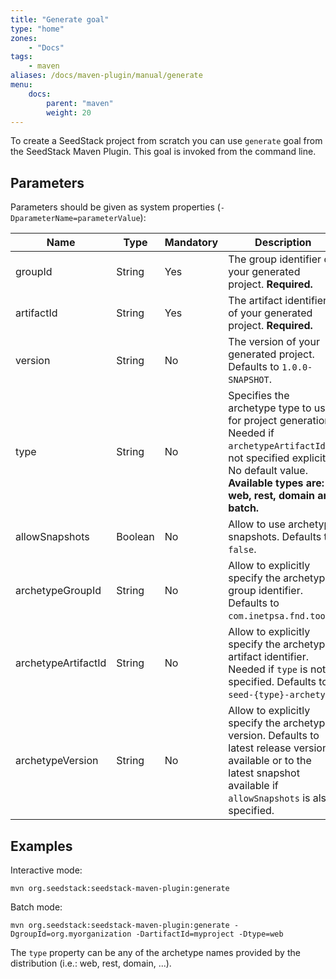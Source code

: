 ```yaml
---
title: "Generate goal"
type: "home"
zones:
    - "Docs"
tags:
    - maven
aliases: /docs/maven-plugin/manual/generate    
menu:
    docs:
        parent: "maven"
        weight: 20
---
```


To create a SeedStack project from scratch you can use `generate` goal from the SeedStack Maven Plugin.
This goal is invoked from the command line.<!--more-->

## Parameters

Parameters should be given as system properties (`-DparameterName=parameterValue`):

<table class="table table-striped table-bordered table-condensed">
    <thead>
    <tr>
        <th>Name</th>
        <th>Type</th>
        <th>Mandatory</th>
        <th>Description</th>
    </tr>
    </thead>
    <tbody>
    <tr>
        <td>groupId</td>
        <td>String</td>
        <td>Yes</td>
        <td>The group identifier of your generated project. <strong>Required.</strong></td>
    </tr>
    <tr>
        <td>artifactId</td>
        <td>String</td>
        <td>Yes</td>
        <td>The artifact identifier of your generated project. <strong>Required.</strong></td>
    </tr>
    <tr>
        <td>version</td>
        <td>String</td>
        <td>No</td>
        <td>The version of your generated project. Defaults to <code>1.0.0-SNAPSHOT</code>.</td>
    </tr>
    <tr>
        <td>type</td>
        <td>String</td>
        <td>No</td>
        <td>Specifies the archetype type to use for project generation. Needed if <code>archetypeArtifactId</code> is
        not specified explicitly. No default value. <strong>Available types are: web, rest, domain and batch.</strong></td>
    </tr>
    <tr>
        <td>allowSnapshots</td>
        <td>Boolean</td>
        <td>No</td>
        <td>Allow to use archetype snapshots. Defaults to <code>false</code>.</td>
    </tr>
    <tr>
        <td>archetypeGroupId</td>
        <td>String</td>
        <td>No</td>
        <td>Allow to explicitly specify the archetype group identifier. Defaults to <code>com.inetpsa.fnd.tools</code>.</td>
    </tr>
    <tr>
        <td>archetypeArtifactId</td>
        <td>String</td>
        <td>No</td>
        <td>Allow to explicitly specify the archetype artifact identifier. Needed if <code>type</code> is not specified. Defaults to <code>seed-{type}-archetype</code>.</td>
    </tr>
    <tr>
        <td>archetypeVersion</td>
        <td>String</td>
        <td>No</td>
        <td>Allow to explicitly specify the archetype version. Defaults to latest release version available or to the latest snapshot available
        if <code>allowSnapshots</code> is also specified.</td>
    </tr>
    </tbody>
</table>

## Examples

Interactive mode:

    mvn org.seedstack:seedstack-maven-plugin:generate

Batch mode:

    mvn org.seedstack:seedstack-maven-plugin:generate -DgroupId=org.myorganization -DartifactId=myproject -Dtype=web
    
The `type` property can be any of the archetype names provided by the distribution (i.e.: web, rest, domain, ...). 
